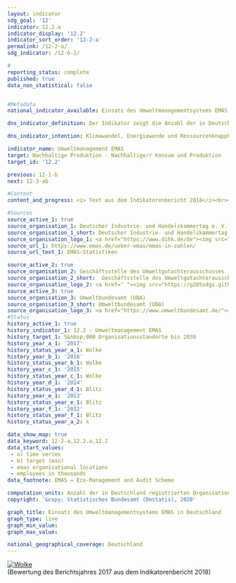 ```yaml
---                   
layout: indicator                   
sdg_goal: '12'                   
indicator: 12.2.a                   
indicator_display: '12.2'                   
indicator_sort_order: '12-2-a'                   
permalink: /12-2-a/                   
sdg_indicator: /12-6-1/                   

#                   
reporting_status: complete                   
published: true                   
data_non_statistical: false                   


#Metadata                   
national_indicator_available: Einsatz des Umweltmanagementsystems EMAS in Deutschland                   

dns_indicator_definition: Der Indikator zeigt die Anzahl der in Deutschland für das Umweltmanagementsystem EMAS (Eco-Management and Audit Scheme) registrierten Organisationsstandorte in Deutschland.                   

dns_indicator_intention: Klimawandel, Energiewende und Ressourcenknappheit stellen Unternehmen vor neue Herausforderungen mit der Folge, dass sie ihre betriebswirtschaftlichen Abläufe, Strukturen und Produkte entsprechend umwelt- und ressourcenschonend gestalten müssen. Das Umweltmanagementsystem EMAS bietet ein Konzept für einen systematischen betrieblichen Umweltschutz und ist mit dem Anspruch verbunden, die Umweltleistung des Organisationsstandortes stetig zu verbessern. Deshalb lautet das Ziel, bis zum Jahr 2030 insgesamt 5&nbsp;000 Organisationsstandorte für das Umweltmanagement EMAS auszuweisen.                   

indicator_name: Umweltmanagement EMAS                   
target: Nachhaltige Produktion - Nachhaltige/r Konsum und Produktion                   
target_id: '12.2'                   

previous: 12-1-b                   
next: 12-3-ab                   

#Content                    
content_and_progress: <i> Text aus dem Indikatorenbericht 2018</i><br><br>EMAS ist ein freiwilliges Instrument der Europäischen Union, das Unternehmen und Organisationen jeder Größe und Branche dabei unterstützt, ihre Umweltleistung kontinuierlich zu verbessern. Mit EMAS ist eine Umweltberichtspflicht (sogenannte Umwelterklärung) verbunden, die die wesentlichen Umweltauswirkungen des betreffenden Unternehmens beinhaltet und verpflichtende Datenbereitstellung in den Themenfeldern Energie und Materialeffizienz, Emissionen, Wasser, Abfall und Flächenverbrauch/biologische Vielfalt fordert. Die internen Dokumente sowie die Umwelterklärung werden von unabhängigen, staatlich zugelassenen Umweltgutachterinnen und -gutachtern geprüft.<br><br>Organisationen, die die Überprüfung erfolgreich bestehen und bei denen keine Umweltrechtsverstöße und Beschwerden vorliegen, werden in das EMAS-Register eingetragen. Die Gesamtprüfung ist regelmäßig (spätestens alle drei Jahre mit einer Verlängerungsoption für kleine und mittlere Unternehmen auf vier Jahre) zu wiederholen. Für die Qualitätssicherung ist der Umweltgutachterausschuss zuständig. Die Umwelterklärung muss von den Organisationen jährlich – seit 2010 von kleinen und mittleren Unternehmen auf Antrag zweijährlich – aktualisiert werden. EMAS-Organisationen und -Standorte werden durch die zuständige Industrie- und Handelskammer oder Handwerkskammer registriert und in einer öffentlich zugänglichen Datenbank beim Deutschen Industrie- und Handelskammertag gespeichert. Daten mit einheitlicher Erhebungsmethodik liegen ab dem Jahr 2005 vor.<br><br>Methodisch ist zu beachten, dass im EMAS-Register die Anzahl der Registrierungen abgebildet wird. Teilnehmenden Organisationen steht es frei, unter einer Organisationsregistrierung mehrere Standorte aufzunehmen (Sammelregistrierung) oder Standorte einzeln registrieren zu lassen. Einige Unternehmen haben teilweise auch ihre ausländischen Standorte in Deutschland registrieren lassen. Sie befinden sich ebenfalls im EMAS-Register, sind jedoch bei der hier ausgewiesenen Anzahl der EMAS-Standorte nicht enthalten. Statistische Daten liegen sowohl zur Anzahl der registrierten Organisationen als auch zur Anzahl der Standorte vor, unabhängig davon, ob sie Bestandteil einer Organisationsregistrierung (Sammelregistrierung) oder als selbstständige Standorte registriert sind.<br><br>Im Jahr 2017 waren in Deutschland 2&nbsp;176 EMAS-Standorte registriert. Dies entspricht einer Erhöhung um 11,1&nbsp;% gegenüber 2005. Betrachtet man die Entwicklung der letzten fünf Jahre, so hat sich der Indikator im Durchschnitt leicht in Richtung des Ziels entwickelt. Bei gleichbleibender Entwicklung würde das Ziel für 2030 aber verfehlt werden.<br><br>Die 2&nbsp;176 im Jahr 2017 registrieren EMAS-Standorte in Deutschland gehörten insgesamt 1&nbsp;240 Organisationen an, welche auf das Bundesgebiet sehr unterschiedlich verteilt waren. Die meisten waren in Baden-Württemberg (396) und Bayern (288) angesiedelt, gefolgt von Nordrhein-Westfalen (115). In Mecklenburg-Vorpommern gab es dagegen nur fünf Organisationen. Nach Wirtschaftszweigen verteilt waren im Jahr 2017&nbsp;37,6&nbsp;% der Organisationen dem Verarbeitenden Gewerbe, 9,8&nbsp;% der Erbringung von sonstigen Dienstleistungen, 9,5&nbsp;% dem Gastgewerbe und 7,6&nbsp;% dem Bereich Erziehung und Unterricht zugeordnet.<br><br>Die Anzahl der Beschäftigten in den registrierten Organisationen betrug im Jahr 2017 insgesamt 985&nbsp;195 Personen. Dies entsprach einer Erhöhung von 2,5&nbsp;% gegenüber 2005.                   

#Sources
source_active_1: true                           
source_organisation_1: Deutscher Industrie- und Handelskammertag e. V.                           
source_organisation_1_short: Deutscher Industrie- und Handelskammertag e. V. (DIHK)                           
source_organisation_logo_1: <a href="https://www.dihk.de/de"><img src="https://g205sdgs.github.io/sdg-indicators/public/logos/dihk.png" alt="Logo Deutscher Industrie- und Handelskammertag e. V. (DIHK)" title="Klicken Sie hier um zu der Homepage der Organisation zu gelangen" /></a>
source_url_1: https://www.emas.de/ueber-emas/emas-in-zahlen/                               
source_url_text_1: EMAS-Statistiken                               

source_active_2: true                           
source_organisation_2: Geschäftsstelle des Umweltgutachterausschusses                           
source_organisation_2_short:  Geschäftsstelle des Umweltgutachterausschusses                           
source_organisation_logo_2: <a href=" "><img src="https://g205sdgs.github.io/sdg-indicators/public/logos/nologo.png" alt="Logo  Geschäftsstelle des Umweltgutachterausschusses" title="Klicken Sie hier um zu der Homepage der Organisation zu gelangen" /></a>
source_active_3: true                           
source_organisation_3: Umweltbundesamt (UBA)                           
source_organisation_3_short: Umweltbundesamt (UBA)                           
source_organisation_logo_3: <a href="https://www.umweltbundesamt.de/"><img src="https://g205sdgs.github.io/sdg-indicators/public/logos/uba.png" alt="Logo Umweltbundesamt (UBA)" title="Klicken Sie hier um zu der Homepage der Organisation zu gelangen" /></a>
#Status                   
history_active_1: true                   
history_indicator_1: 12.2 - Umweltmanagement EMAS                   
history_target_1: 5&nbsp;000 Organisationsstandorte bis 2030
history_year_a_1: '2017'                           
history_status_year_a_1: Wolke
history_year_b_1: '2016'                           
history_status_year_b_1: Wolke
history_year_c_1: '2015'                           
history_status_year_c_1: Wolke
history_year_d_1: '2014'                           
history_status_year_d_1: Blitz
history_year_e_1: '2013'                           
history_status_year_e_1: Blitz
history_year_f_1: '2012'                           
history_status_year_f_1: Blitz
history_status_year_a_2: x

data_show_map: true                   
data_keyword: 12-2-a,12.2.a,12.2                   
data_start_values: 
 - a) time series
 - b) target (min)
 - emas organisational locations
 - employees in thousands                   
data_footnote: EMAS = Eco-Management and Audit Scheme                   

computation_units: Anzahl der in Deutschland registrierten Organisationsstandorte sowie deren Beschäftigte                   
copyright: '&copy; Statistisches Bundesamt (Destatis), 2020'                   

graph_title: Einsatz des Umweltmanagementsystems EMAS in Deutschland                   
graph_type: line                   
graph_min_value:                    
graph_max_value:                    

national_geographical_coverage: Deutschland                   
---
```

<div>                           
  <div class="my-header">                           
    <a href="https://sustainabledevelopment-deutschland.github.io/status/"><img src="https://g205sdgs.github.io/sdg-indicators/public/Wettersymbole/Wolke.png" title="Der Indikator entwickelt sich zwar in die gewünschte Richtung auf das Ziel zu, bei Fortsetzung der Entwicklung würde das Ziel im Zieljahr aber um mehr als 20&nbsp;% verfehlt" alt="Wolke" />                           
    </a>                           
  </div>
  <div class="my-header-note">
    <span>(Bewertung des Berichtsjahres 2017 aus dem Indikatorenbericht 2018)</span>
  </div>                           
</div>
